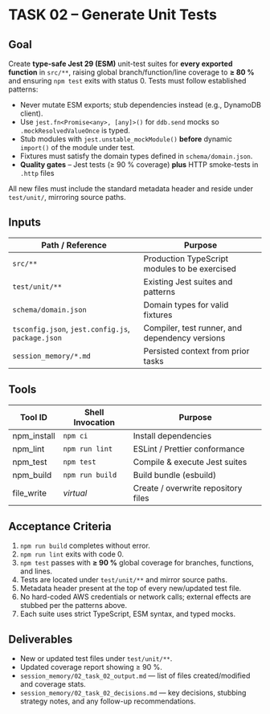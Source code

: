 # TASK 02 – Generate Unit Tests

## Goal

Create **type-safe Jest 29 (ESM)** unit-test suites for **every exported function** in `src/**`, raising global branch/function/line coverage to **≥ 80 %** and ensuring `npm test` exits with status 0.
Tests must follow established patterns:

* Never mutate ESM exports; stub dependencies instead (e.g., DynamoDB client).
* Use `jest.fn<Promise<any>, [any]>()` for `ddb.send` mocks so `.mockResolvedValueOnce` is typed.
* Stub modules with `jest.unstable_mockModule()` **before** dynamic `import()` of the module under test.
* Fixtures must satisfy the domain types defined in `schema/domain.json`.
* **Quality gates** – Jest tests (≥ 90 % coverage) **plus** HTTP smoke-tests in `.http` files

All new files must include the standard metadata header and reside under `test/unit/`, mirroring source paths.

## Inputs

| Path / Reference                                  | Purpose                                        |
| ------------------------------------------------- | ---------------------------------------------- |
| `src/**`                                          | Production TypeScript modules to be exercised  |
| `test/unit/**`                                    | Existing Jest suites and patterns              |
| `schema/domain.json`                              | Domain types for valid fixtures                |
| `tsconfig.json`, `jest.config.js`, `package.json` | Compiler, test runner, and dependency versions |
| `session_memory/*.md`                             | Persisted context from prior tasks             |

## Tools

| Tool ID      | Shell Invocation | Purpose                             |
| ------------ | ---------------- | ----------------------------------- |
| npm\_install | `npm ci`         | Install dependencies                |
| npm\_lint    | `npm run lint`   | ESLint / Prettier conformance       |
| npm\_test    | `npm test`       | Compile & execute Jest suites       |
| npm\_build   | `npm run build`  | Build bundle (esbuild)              |
| file\_write  | *virtual*        | Create / overwrite repository files |

## Acceptance Criteria

1. `npm run build` completes without error.
2. `npm run lint` exits with code 0.
3. `npm test` passes with **≥ 90 %** global coverage for branches, functions, and lines.
4. Tests are located under `test/unit/**` and mirror source paths.
5. Metadata header present at the top of every new/updated test file.
6. No hard-coded AWS credentials or network calls; external effects are stubbed per the patterns above.
7. Each suite uses strict TypeScript, ESM syntax, and typed mocks.

## Deliverables

* New or updated test files under `test/unit/**`.
* Updated coverage report showing ≥ 90 %.
* `session_memory/02_task_02_output.md` — list of files created/modified and coverage stats.
* `session_memory/02_task_02_decisions.md` — key decisions, stubbing strategy notes, and any follow-up recommendations.
